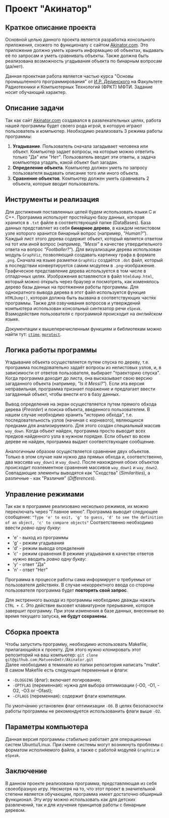 # Проект "Акинатор"
## Краткое описание проекта
Основной целью данного проекта является разработка консольного приложения, схожего по функционалу с сайтом [Akinator.com](https://en.akinator.com/). 
Это приложение должно уметь хранить информацию об объектах, выдавать её по запросам и уметь сравнивать объекты. Также должна быть реализована возможность угадывания объекта по бинарным вопросам (да/нет).

Данная проектная работа является частью курса "Основы промышленного программирования" от [И.Р. Дединского](https://github.com/ded32) на Факультете Радиотехники и Компьютерных Технологий (ФРКТ) МФТИ. Задание носит обучающий характер.

## Описание задачи

Так как сайт [Akinator.com](https://en.akinator.com/) создавался в развлекательных целях, работа нашей программы будет своего рода игрой, в которую играют пользователь и компьютер.
Необходимо реализовать 3 режима работы программы:
1. __Угадывание__. Пользователь сначала загадывает человека или объект. Компьютер задает вопросы, на которые можно ответить только "Да" или "Нет". Пользователь вводит эти ответы, а задача компьютера угадать, какой объект был загадан.
2. __Определение объекта__. Компьютер должен уметь по запросу пользователя выдавать описание того или иного объекта.
3. __Сравнение объектов__. Компьютер должен уметь сравнивать 2 объекта, которые вводит пользователь.

## Инструменты и реализация

Для достижения поставленных целей будем использовать языки С и С++.
Программа использует простейшую базу данных, которая хранится в `.txt` файле в соответствующей папке (DataBases).
База данных представляет из себя __бинарное дерево__, в каждом нелистовом узле которого хранится бинарный вопрос (например, _"Human?"_). Каждый лист этого дерева содержит объект, который является ответом на тот или иной вопрос (например, _"Messi"_ в качестве утвердительного ответа на вопрос _"Footballer?"_).
Для визуализации дерева использован модуль `GraphViz`, позволяющий создавать картинку графа в формате `.png`. Сначала на языке разметки `GraphViz` создаётся `.dot` файл, который в последствии конвертируется самим модулем в `.png`-изображение.
Графическое представление дерева используется в том числе в отладочных целях. Изображения вставляются в файл `htmldump.html`, который можно открыть через браузер и посмотреть, как изменялось дерево базы данных на протяжении работы программы. Для однократного вывода дерева в этот файл используется функция `HTMLDump()`, которая должна быть вызвана в соответствующих частях программы.
Также для озвучивания вопросов и утверждений компьютера использован консольный синтезатор речи `eSpeak`. Взамодействие пользователя с программой происходит на _английском_ языке.

Документации к вышеперечисленным функциям и библиотекам можно найти тут: [`ctime`](http://cppstudio.com/post/468/), [`mprotect`](https://www.opennet.ru/man.shtml?topic=mprotect&category=2&russian=0).

## Логика работы программы

Угадывание объекта осуществляется путем спуска по дереву, т.е. программа последовательно задаёт вопросы из нелистовых узлов, и, в зависимости от ответов пользователя, выбирает "траекторию спуска". Когда программа доходит до листа, она высказывает свою версию загаданного объекта (например, _"Is it Messi?"_). Если эта версия неправильная, программа признает поражение и предлагает ввести загаданный объект, чтобы внести его в базу данных.
   
Вывод определения на экран осуществляется путем прямого обхода дерева (_Preorder_) и поиска объекта, введенного пользователем. В нашем случае необходимо хранить "историю обхода", т.е. последовательность узлов (начиная с корневого), являющихся предками для анализируемого. Для этого создан специальный массив `way_down`. Когда объект найден, программа просто выводит всех предков найденного узла в нужном порядке. Если объект во всем дереве не найден, программа выдает соответствующее сообщение.

Аналогичным образом осуществляется сравнение двух объектов. Только в этом случае нам нужно два прямых обхода и, соответственно, два массива `way_down1` и `way_down2`. После нахождения обоих объектов происходит поэлементное сравнение массивов `way_down1` и `way_down2`. Совпадающие элементы выводятся как "Сходства" (_Similarities_), а различные - как "Различия" (_Differences_).

## Управление режимами

Так как в программе реализовано несколько режимов, их можно переключать через "Главное меню". Программа выводит следующее сообщение:
```"Type 'e' to exit, 'g' to guess, 'd' to see the definition of an object, 'c' to compare objects"```
Соответственно необходимо ввести _ровно одну букву_:
- 'e' - выход из программы
- 'g' - режим угадывания
- 'd' - режим вывода определения
- 'c' - режим сравнения
В режиме угадывания в качестве ответов нужно вводить _ровно одну букву_: 
- 'y' - ответ "Да"
- 'n' - ответ "Нет"

Программа в процессе работы сама информирует о требуемых от пользователя действиях. В случае некорректного ввода со стороны пользователя программа будет __повторять свой запрос__.

Для экстренного выхода из программы необходимо дважды нажать `CTRL + C`. Это действие вызовет клавиатурное прерывание, которое завершит программу. При этом изменения в базе данных, внесенные во время текущего запуска, __не будут сохранены__.

## Cборка проекта
Чтобы запустить программу, необходимо использовать Makefile, прилагающийся к проекту. Для этого нужно клонировать этот репозиторий на ваш компьютер:
```git clone git@github.com:MatveevDmtr/Akinator.git```  
Далее необходимо в теминале из папки репозитория написать "make". 
В самом Makefile есть следующие переменные и флаги:
- `-DLOGGING` (флаг): включает логирование;
- `-OPTFLAG` (переменная): нужна для выбора оптимизации (-O0, -O1, -O2, -O3 or -Ofast);
- `-CFLAGS` (переменная): содержит флаги компиляции.

По умолчанию установлен флаг оптимизации `-O0`. В целях безопасности работы программы не рекомендуется использованить флаги выше `-O2`.

## Параметры компьютера
Данная версия программы стабильно работает для операционных систем Ubuntu/Linux. При смене системы могут возникнуть проблемы с форматом исполняемого файла, а также с работой модулей `GraphViz` и `eSpeak`.

## Заключение

В данном проекте реализована программа, представляющая из себя своеобразную игру. Несмотря на то, что этот проект в значительной степени является обучающим, программа имеет достаточно обширный функционал. Эту игру можно использовать как для детских развлечений, так и для изучения принципов работы с бинарным деревом.